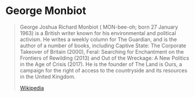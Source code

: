 # George Monbiot

> George Joshua Richard Monbiot ( MON-bee-oh; born 27 January 1963) is a British writer known for his environmental and political activism. He writes a weekly column for The Guardian, and is the author of a number of books, including Captive State: The Corporate Takeover of Britain (2000), Feral: Searching for Enchantment on the Frontiers of Rewilding (2013) and Out of the Wreckage: A New Politics in the Age of Crisis (2017). He is the founder of The Land is Ours, a campaign for the right of access to the countryside and its resources in the United Kingdom.
>
> [Wikipedia](https://en.wikipedia.org/wiki/George%20Monbiot)